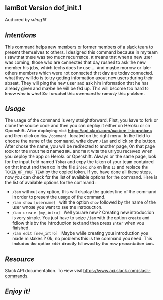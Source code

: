 __IamBot__ Version dof_init.1 
----------

Authored by *sdmg15*

*Intentions*
------------
This command helps new members or former members of a slack team to present themselves to others. I designed this command because in my team I saw that there was too much recurrence. It means that when a new user was coming, those who are connected that day rushed to ask the new member his jobs, which techs does he use.... And maybe morrow or later others members which were not connected that day  are today connected, what they will do is to try getting information about new users during their absent. They will ping the new user and ask him information that he has already given and maybe he will be fed up. This will become too hard to know who is who! So I created this command to remedy this problem.

*Usage*
---------
The usage of the command is very straightforward. 
First, you have to fork or clone the source code and then you can deploy it either on Heroku or on Openshift.
After deploying visit https://api.slack.com/custom-integrations and then click on ``New /command `` located on the right menu. 
In the field to choose the name of the command, write down ``/iam`` and click on the button. After chose the name, you will be redirected to another page, On that page look for the input field named ``URL`` and fill it with the url you received when you deploy the app on Heroku or Openshift. Always on the same page, look for the input field named ``Token`` and copy the token of your team contained on that input and then go in the file ``index.php`` on line ``13`` and replace the ``TOKEN_OF_YOUR_TEAM`` by the copied token.
If you have done all these steps, now you can check for the list of available options for the command.
Here is the list of available options for the command : 

- ``/iam``  without any option, this will display the guides line of the command in order to present the usage of the command. 
- ``/iam show [username] `` with the option ``show`` followed by the name of the user whose you want to see the introduction. 
- ``/iam create [my_intro] `` Well you are new ? Creating  new introduction is very simple. You just have to seize ``/iam`` with the option ``create`` and follow this by the introduction text and then press ``Enter`` when you finished.
- ``/iam edit [new_intro] `` Maybe while creating your introduction you made mistakes ? Ok, no problems this is the command you need. This includes the option ``edit`` directly followed by the new presentation text.

*Resource*
----------

Slack API documentation. To view visit https://www.api.slack.com/slash-commands.


*Enjoy it!*
-----------
